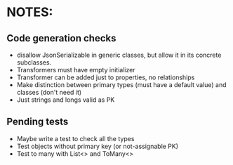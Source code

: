 # NOTES:

## Code generation checks
- disallow JsonSerializable in generic classes, but allow it in its concrete subclasses.
- Transformers must have empty initializer
- Transformer can be added just to properties, no relationships
- Make distinction between primary types (must have a default value) and classes (don't need it)
- Just strings and longs valid as PK

## Pending tests
- Maybe write a test to check all the types
- Test objects without primary key (or not-assignable PK)
- Test to many with List<> and ToMany<>